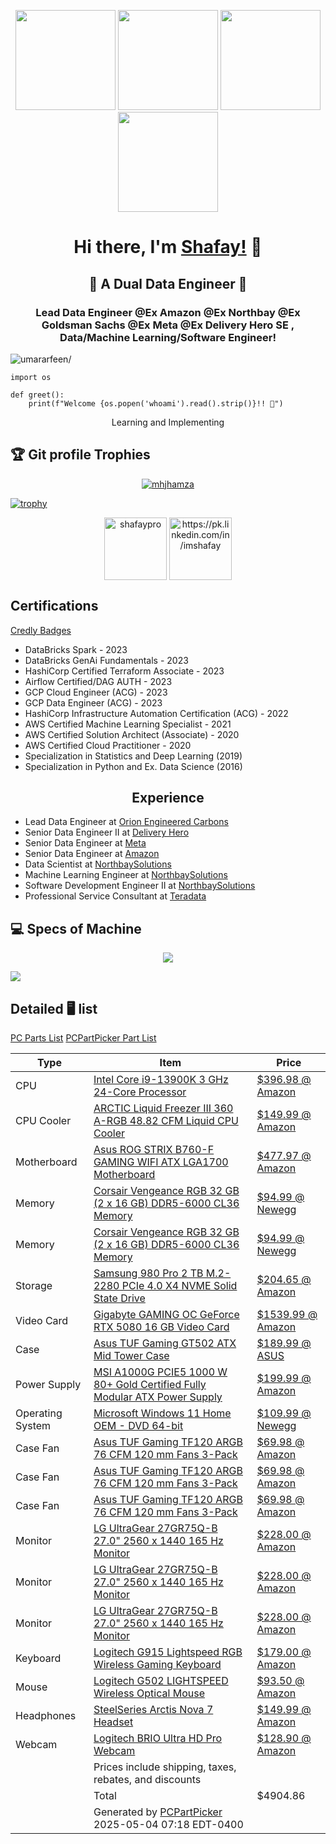 <p align="center"> <img src="https://octodex.github.com/images/vinyltocat.png" height="160px" width="160px"> <img src="https://octodex.github.com/images/daftpunktocat-thomas.gif" height="160px" width="160px"> <img src="https://octodex.github.com/images/daftpunktocat-guy.gif" height="160px" width="160px"> <img src="https://octodex.github.com/images/Robotocat.png" height="160px" width="160px"></p>

<h1 align="center">Hi there, I'm <a href="https://github.com/shafaypro"  target="_blank">Shafay!</a> 👋</h1>


<h2 align="center">👋 A Dual Data Engineer 👋</h2>
    
<h3 align="center">Lead Data Engineer @Ex Amazon @Ex Northbay @Ex Goldsman Sachs @Ex Meta @Ex Delivery Hero SE , Data/Machine Learning/Software Engineer!</h3>
<p align="left"> <img src="https://komarev.com/ghpvc/?username=Anon-Exloiter&style=flat&color=blueviolet" alt=umararfeen/> </p>

```python3
import os

def greet():
    print(f"Welcome {os.popen('whoami').read().strip()}!! 👋")
```


<p align="center"> Learning and Implementing </p>



## :trophy: Git profile Trophies

  

<p  align="center">  <a  href="https://github.com/ryo-ma/github-profile-trophy"><img  src="https://github-profile-trophy.vercel.app/?username=mhjhamza&layout=compact&theme=algolia"  alt="mhjhamza"  /></a>  </p>


[![trophy](https://github-profile-trophy.vercel.app/?username=ryo-ma)](https://github.com/ryo-ma/github-profile-trophy)  

<p align="center"> 
<a href="https://pk.linkedin.com/in/imshafay" target="blank"><img align="center" src=https://cdn.jsdelivr.net/npm/simple-icons@3.0.1/icons/twitter.svg alt="shafaypro" height="100" width="100" /></a>
<a href="https://pk.linkedin.com/in/imshafay" target="blank"><img align="center" src=https://cdn.jsdelivr.net/npm/simple-icons@3.0.1/icons/linkedin.svg alt="https://pk.linkedin.com/in/imshafay" height="100" width="100" /></a>    
</p>

<h2> Certifications </h2>
<a href="https://www.credly.com/users/muhammad-shafay-amjad/badges"> Credly Badges</a>


<p aligh="center"> 
<ul>
  <li> DataBricks Spark - 2023 </li>
  <li>DataBricks GenAi Fundamentals - 2023</li>
  <li>HashiCorp Certified Terraform Associate - 2023</li>
  <li>Airflow Certified/DAG AUTH - 2023</li>
  <li>GCP Cloud Engineer (ACG) - 2023</li>
  <li>GCP Data Engineer (ACG) - 2023</li>
  <li>HashiCorp Infrastructure Automation Certification (ACG) - 2022</li>
  <li>AWS Certified Machine Learning Specialist - 2021</li>
  <li>AWS Certified Solution Architect (Associate) - 2020</li>
  <li>AWS Certified Cloud Practitioner - 2020</li>
  <li>Specialization in Statistics and Deep Learning (2019)</li>
  <li>Specialization in Python and Ex. Data Science (2016)</li>
    
</ul>

</p>
<h2 align="center">Experience</h2>

<ul>
  <li>Lead Data Engineer  at <a href="https://orioncarbons.com/"> Orion Engineered Carbons</a></li>
  <li>Senior Data Engineer II  at <a href="https://www.deliveryhero.com/">Delivery Hero</a></li>
  <li>Senior Data Engineer  at <a href="https://www.meta.com"> Meta </a></li>
  <li>Senior Data Engineer  at <a href="https://www.amazon.de">Amazon </a></li>
  <li>Data Scientist  at <a href="https://northbaysolutions.com/">NorthbaySolutions</a></li>
  <li>Machine Learning Engineer  at <a href="https://northbaysolutions.com/">NorthbaySolutions</a></li>
  <li>Software Development Engineer II  at <a href="https://northbaysolutions.com/">NorthbaySolutions</a></li>
  <li>Professional Service Consultant   at <a href="https://www.teradata.com">Teradata</a></li>
</ul>


## 💻 Specs of Machine

<center><a title="System requirements and Rate my PC tool - all at PCGameBenchmark" href="https://www.pcgamebenchmark.com/ratemypc?cpu=intel-core-i9-13900k&memory=64gb&gpu=amd-radeon-rx-7900-xtx&platform=windows"><img src="https://www.pcgamebenchmark.com/signature/intel-core-i9-13900k/64gb/amd-radeon-rx-7900-xtx/forum.png"></a> </center>

<a title="System requirements and Rate my PC tool - all at PCGameBenchmark" href="https://www.pcgamebenchmark.com/ratemypc?cpu=intel-core-i9-13900k&memory=64gb&gpu=amd-radeon-rx-7900-xtx&platform=windows"><img align="center" src="https://www.pcgamebenchmark.com/signature/intel-core-i9-13900k/64gb/amd-radeon-rx-7900-xtx/twitch.png"></a>

## Detailed 🖥️ list


<a title="PCPARTPICKSPECS" href="https://pcpartpicker.com/list/vtbQqR">PC Parts List</a>
<a href="https://pcpartpicker.com/list/xmJFqH">PCPartPicker Part List</a>
<table class="pcpp-part-list">
  <thead>
    <tr>
      <th>Type</th>
      <th>Item</th>
      <th>Price</th>
    </tr>
  </thead>
  <tbody>
    <tr>
      <td class="pcpp-part-list-type">CPU</td>
      <td class="pcpp-part-list-item"><a href="https://pcpartpicker.com/product/DhVmP6/intel-core-i9-13900k-3-ghz-24-core-processor-bx8071513900k">Intel Core i9-13900K 3 GHz 24-Core Processor</a></td>
      <td class="pcpp-part-list-price">
        <a href="https://pcpartpicker.com/product/DhVmP6/intel-core-i9-13900k-3-ghz-24-core-processor-bx8071513900k">$396.98 @ Amazon</a>
      </td>
    </tr>
    <tr>
      <td class="pcpp-part-list-type">CPU Cooler</td>
      <td class="pcpp-part-list-item"><a href="https://pcpartpicker.com/product/CfcgXL/arctic-liquid-freezer-iii-360-a-rgb-4882-cfm-liquid-cpu-cooler-acfre00144a">ARCTIC Liquid Freezer III 360 A-RGB 48.82 CFM Liquid CPU Cooler</a></td>
      <td class="pcpp-part-list-price">
        <a href="https://pcpartpicker.com/product/CfcgXL/arctic-liquid-freezer-iii-360-a-rgb-4882-cfm-liquid-cpu-cooler-acfre00144a">$149.99 @ Amazon</a>
      </td>
    </tr>
    <tr>
      <td class="pcpp-part-list-type">Motherboard</td>
      <td class="pcpp-part-list-item"><a href="https://pcpartpicker.com/product/WFWzK8/asus-rog-strix-b760-f-gaming-wifi-atx-lga1700-motherboard-rog-strix-b760-f-gaming-wifi">Asus ROG STRIX B760-F GAMING WIFI ATX LGA1700 Motherboard</a></td>
      <td class="pcpp-part-list-price">
        <a href="https://pcpartpicker.com/product/WFWzK8/asus-rog-strix-b760-f-gaming-wifi-atx-lga1700-motherboard-rog-strix-b760-f-gaming-wifi">$477.97 @ Amazon</a>
      </td>
    </tr>
    <tr>
      <td class="pcpp-part-list-type">Memory</td>
      <td class="pcpp-part-list-item"><a href="https://pcpartpicker.com/product/kTJp99/corsair-vengeance-rgb-32-gb-2-x-16-gb-ddr5-6000-cl36-memory-cmh32gx5m2e6000c36">Corsair Vengeance RGB 32 GB (2 x 16 GB) DDR5-6000 CL36 Memory</a></td>
      <td class="pcpp-part-list-price">
        <a href="https://pcpartpicker.com/product/kTJp99/corsair-vengeance-rgb-32-gb-2-x-16-gb-ddr5-6000-cl36-memory-cmh32gx5m2e6000c36">$94.99 @ Newegg</a>
      </td>
    </tr>
    <tr>
      <td class="pcpp-part-list-type">Memory</td>
      <td class="pcpp-part-list-item"><a href="https://pcpartpicker.com/product/kTJp99/corsair-vengeance-rgb-32-gb-2-x-16-gb-ddr5-6000-cl36-memory-cmh32gx5m2e6000c36">Corsair Vengeance RGB 32 GB (2 x 16 GB) DDR5-6000 CL36 Memory</a></td>
      <td class="pcpp-part-list-price">
        <a href="https://pcpartpicker.com/product/kTJp99/corsair-vengeance-rgb-32-gb-2-x-16-gb-ddr5-6000-cl36-memory-cmh32gx5m2e6000c36">$94.99 @ Newegg</a>
      </td>
    </tr>
    <tr>
      <td class="pcpp-part-list-type">Storage</td>
      <td class="pcpp-part-list-item"><a href="https://pcpartpicker.com/product/f3cRsY/samsung-980-pro-2-tb-m2-2280-nvme-solid-state-drive-mz-v8p2t0bam">Samsung 980 Pro 2 TB M.2-2280 PCIe 4.0 X4 NVME Solid State Drive</a></td>
      <td class="pcpp-part-list-price">
        <a href="https://pcpartpicker.com/product/f3cRsY/samsung-980-pro-2-tb-m2-2280-nvme-solid-state-drive-mz-v8p2t0bam">$204.65 @ Amazon</a>
      </td>
    </tr>
    <tr>
      <td class="pcpp-part-list-type">Video Card</td>
      <td class="pcpp-part-list-item"><a href="https://pcpartpicker.com/product/7P3WGX/gigabyte-gaming-oc-geforce-rtx-5080-16-gb-video-card-gv-n5080gaming-oc-16gd">Gigabyte GAMING OC GeForce RTX 5080 16 GB Video Card</a></td>
      <td class="pcpp-part-list-price">
        <a href="https://pcpartpicker.com/product/7P3WGX/gigabyte-gaming-oc-geforce-rtx-5080-16-gb-video-card-gv-n5080gaming-oc-16gd">$1539.99 @ Amazon</a>
      </td>
    </tr>
    <tr>
      <td class="pcpp-part-list-type">Case</td>
      <td class="pcpp-part-list-item"><a href="https://pcpartpicker.com/product/gQC48d/asus-tuf-gaming-gt502-atx-mid-tower-case-gt502blktg">Asus TUF Gaming GT502 ATX Mid Tower Case</a></td>
      <td class="pcpp-part-list-price">
        <a href="https://pcpartpicker.com/product/gQC48d/asus-tuf-gaming-gt502-atx-mid-tower-case-gt502blktg">$189.99 @ ASUS</a>
      </td>
    </tr>
    <tr>
      <td class="pcpp-part-list-type">Power Supply</td>
      <td class="pcpp-part-list-item"><a href="https://pcpartpicker.com/product/ZDt9TW/msi-a1000g-pcie5-1000-w-80-gold-certified-fully-modular-atx-power-supply-mpg-a1000g-pcie-5">MSI A1000G PCIE5 1000 W 80+ Gold Certified Fully Modular ATX Power Supply</a></td>
      <td class="pcpp-part-list-price">
        <a href="https://pcpartpicker.com/product/ZDt9TW/msi-a1000g-pcie5-1000-w-80-gold-certified-fully-modular-atx-power-supply-mpg-a1000g-pcie-5">$199.99 @ Amazon</a>
      </td>
    </tr>
    <tr>
      <td class="pcpp-part-list-type">Operating System</td>
      <td class="pcpp-part-list-item"><a href="https://pcpartpicker.com/product/dKkWGX/microsoft-windows-11-home-oem-dvd-64-bit-kw9-00633">Microsoft Windows 11 Home OEM - DVD 64-bit</a></td>
      <td class="pcpp-part-list-price">
        <a href="https://pcpartpicker.com/product/dKkWGX/microsoft-windows-11-home-oem-dvd-64-bit-kw9-00633">$109.99 @ Newegg</a>
      </td>
    </tr>
    <tr>
      <td class="pcpp-part-list-type">Case Fan</td>
      <td class="pcpp-part-list-item"><a href="https://pcpartpicker.com/product/bRD7YJ/asus-tuf-gaming-tf120-argb-76-cfm-120-mm-fans-3-pack-tuf-gaming-tf120-argb-3in1">Asus TUF Gaming TF120 ARGB 76 CFM 120 mm Fans 3-Pack</a></td>
      <td class="pcpp-part-list-price">
        <a href="https://pcpartpicker.com/product/bRD7YJ/asus-tuf-gaming-tf120-argb-76-cfm-120-mm-fans-3-pack-tuf-gaming-tf120-argb-3in1">$69.98 @ Amazon</a>
      </td>
    </tr>
    <tr>
      <td class="pcpp-part-list-type">Case Fan</td>
      <td class="pcpp-part-list-item"><a href="https://pcpartpicker.com/product/bRD7YJ/asus-tuf-gaming-tf120-argb-76-cfm-120-mm-fans-3-pack-tuf-gaming-tf120-argb-3in1">Asus TUF Gaming TF120 ARGB 76 CFM 120 mm Fans 3-Pack</a></td>
      <td class="pcpp-part-list-price">
        <a href="https://pcpartpicker.com/product/bRD7YJ/asus-tuf-gaming-tf120-argb-76-cfm-120-mm-fans-3-pack-tuf-gaming-tf120-argb-3in1">$69.98 @ Amazon</a>
      </td>
    </tr>
    <tr>
      <td class="pcpp-part-list-type">Case Fan</td>
      <td class="pcpp-part-list-item"><a href="https://pcpartpicker.com/product/bRD7YJ/asus-tuf-gaming-tf120-argb-76-cfm-120-mm-fans-3-pack-tuf-gaming-tf120-argb-3in1">Asus TUF Gaming TF120 ARGB 76 CFM 120 mm Fans 3-Pack</a></td>
      <td class="pcpp-part-list-price">
        <a href="https://pcpartpicker.com/product/bRD7YJ/asus-tuf-gaming-tf120-argb-76-cfm-120-mm-fans-3-pack-tuf-gaming-tf120-argb-3in1">$69.98 @ Amazon</a>
      </td>
    </tr>
    <tr>
      <td class="pcpp-part-list-type">Monitor</td>
      <td class="pcpp-part-list-item"><a href="https://pcpartpicker.com/product/2FmNnQ/lg-ultragear-27gr75q-b-270-2560-x-1440-165-hz-monitor-27gr75q-b">LG UltraGear 27GR75Q-B 27.0" 2560 x 1440 165 Hz Monitor</a></td>
      <td class="pcpp-part-list-price">
        <a href="https://pcpartpicker.com/product/2FmNnQ/lg-ultragear-27gr75q-b-270-2560-x-1440-165-hz-monitor-27gr75q-b">$228.00 @ Amazon</a>
      </td>
    </tr>
    <tr>
      <td class="pcpp-part-list-type">Monitor</td>
      <td class="pcpp-part-list-item"><a href="https://pcpartpicker.com/product/2FmNnQ/lg-ultragear-27gr75q-b-270-2560-x-1440-165-hz-monitor-27gr75q-b">LG UltraGear 27GR75Q-B 27.0" 2560 x 1440 165 Hz Monitor</a></td>
      <td class="pcpp-part-list-price">
        <a href="https://pcpartpicker.com/product/2FmNnQ/lg-ultragear-27gr75q-b-270-2560-x-1440-165-hz-monitor-27gr75q-b">$228.00 @ Amazon</a>
      </td>
    </tr>
    <tr>
      <td class="pcpp-part-list-type">Monitor</td>
      <td class="pcpp-part-list-item"><a href="https://pcpartpicker.com/product/2FmNnQ/lg-ultragear-27gr75q-b-270-2560-x-1440-165-hz-monitor-27gr75q-b">LG UltraGear 27GR75Q-B 27.0" 2560 x 1440 165 Hz Monitor</a></td>
      <td class="pcpp-part-list-price">
        <a href="https://pcpartpicker.com/product/2FmNnQ/lg-ultragear-27gr75q-b-270-2560-x-1440-165-hz-monitor-27gr75q-b">$228.00 @ Amazon</a>
      </td>
    </tr>
    <tr>
      <td class="pcpp-part-list-type">Keyboard</td>
      <td class="pcpp-part-list-item"><a href="https://pcpartpicker.com/product/rdXYcf/logitech-g915-lightspeed-rgb-wireless-gaming-keyboard-920-009103">Logitech G915 Lightspeed RGB Wireless Gaming Keyboard</a></td>
      <td class="pcpp-part-list-price">
        <a href="https://pcpartpicker.com/product/rdXYcf/logitech-g915-lightspeed-rgb-wireless-gaming-keyboard-920-009103">$179.00 @ Amazon</a>
      </td>
    </tr>
    <tr>
      <td class="pcpp-part-list-type">Mouse</td>
      <td class="pcpp-part-list-item"><a href="https://pcpartpicker.com/product/t9x2FT/logitech-g502-lightspeed-wireless-optical-mouse-910-005565">Logitech G502 LIGHTSPEED Wireless Optical Mouse</a></td>
      <td class="pcpp-part-list-price">
        <a href="https://pcpartpicker.com/product/t9x2FT/logitech-g502-lightspeed-wireless-optical-mouse-910-005565">$93.50 @ Amazon</a>
      </td>
    </tr>
    <tr>
      <td class="pcpp-part-list-type">Headphones</td>
      <td class="pcpp-part-list-item"><a href="https://pcpartpicker.com/product/vcQcCJ/steelseries-arctis-nova-7-headset-61553">SteelSeries Arctis Nova 7  Headset</a></td>
      <td class="pcpp-part-list-price">
        <a href="https://pcpartpicker.com/product/vcQcCJ/steelseries-arctis-nova-7-headset-61553">$149.99 @ Amazon</a>
      </td>
    </tr>
    <tr>
      <td class="pcpp-part-list-type">Webcam</td>
      <td class="pcpp-part-list-item"><a href="https://pcpartpicker.com/product/zxqBD3/logitech-brio-ultra-hd-pro-webcam-960-001105">Logitech BRIO Ultra HD Pro Webcam</a></td>
      <td class="pcpp-part-list-price">
        <a href="https://pcpartpicker.com/product/zxqBD3/logitech-brio-ultra-hd-pro-webcam-960-001105">$128.90 @ Amazon</a>
      </td>
    </tr>
    <tr>
      <td></td>
      <td class="pcpp-part-list-price-note">Prices include shipping, taxes, rebates, and discounts</td>
      <td></td>
    </tr>
    <tr>
      <td></td>
      <td class="pcpp-part-list-total">Total</td>
      <td class="pcpp-part-list-total-price">$4904.86</td>
    </tr>
    <tr>
      <td></td>
      <td class="pcpp-part-list-price-note">Generated by <a href="https://pcpartpicker.com">PCPartPicker</a> 2025-05-04 07:18 EDT-0400</td>
      <td></td>
    </tr>
  </tbody>
</table>

